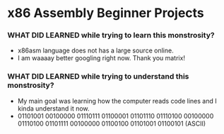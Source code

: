# x86 Assembly Beginner Projects

### WHAT DID LEARNED while trying to learn this **monstrosity**?

- x86asm language does not has a large source online.
- I am waaaay better googling right now. Thank you matrix!

### WHAT DID LEARNED while trying to understand this **monstrosity**?

- My main goal was learning how the computer reads code lines and I kinda understand it now.
- 01101001 00100000 01110111 01100001 01101110 01110100 00100000 01110100 01101111 00100000 01100100 01101001 01100101 (ASCII)

